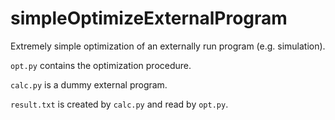 # simpleOptimizeExternalProgram

Extremely simple optimization of an externally run program (e.g. simulation).

`opt.py` contains the optimization procedure.

`calc.py` is a dummy external program.

`result.txt` is created by `calc.py` and read by `opt.py`.
